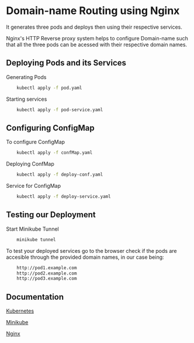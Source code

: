 
# Domain-name Routing using Nginx

It generates three pods and deploys then using their respective services.

Nginx's HTTP Reverse proxy system helps to configure Domain-name such that all the three pods can be acessed with their respective domain names.



## Deploying Pods and its Services

Generating Pods

```bash
    kubectl apply -f pod.yaml
```

Starting services

```bash
    kubectl apply -f pod-service.yaml
```

## Configuring ConfigMap

To configure ConfigMap

```bash
    kubectl apply -f confMap.yaml
```
Deploying ConfMap

```bash
    kubectl apply -f deploy-conf.yaml
```
Service for ConfigMap
```bash
    kubectl apply -f deploy-service.yaml
```

## Testing our Deployment

Start Minikube Tunnel

```bash
    minikube tunnel
```

To test your deployed services go to the browser check if the pods are accesible through the provided domain names, in our case being:

```bash
    http://pod1.example.com
    http://pod2.example.com
    http://pod3.example.com
```
## Documentation

[Kubernetes](https://kubernetes.io/docs/home/)

[Minikube](https://minikube.sigs.k8s.io/docs/)

[Nginx](https://nginx.org/en/docs/)

